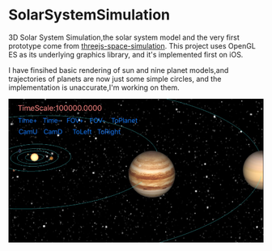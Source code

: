 # SolarSystemSimulation
3D Solar System Simulation,the solar system model and the very first prototype come from [threejs-space-simulation](https://github.com/MattLoftus/threejs-space-simulations). This project uses OpenGL ES as its underlying graphics library, and it's implemented first on iOS.

I have finsihed basic rendering of sun and nine planet models,and trajectories of planets are now just some simple circles, and the implementation is unaccurate,I'm working on them.

![ss_screenshot1](Docs/images/ss_screenshot1.jpg)



